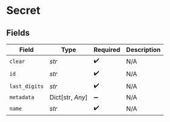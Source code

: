# Secret


## Fields

| Field              | Type               | Required           | Description        |
| ------------------ | ------------------ | ------------------ | ------------------ |
| `clear`            | *str*              | :heavy_check_mark: | N/A                |
| `id`               | *str*              | :heavy_check_mark: | N/A                |
| `last_digits`      | *str*              | :heavy_check_mark: | N/A                |
| `metadata`         | Dict[str, *Any*]   | :heavy_minus_sign: | N/A                |
| `name`             | *str*              | :heavy_check_mark: | N/A                |